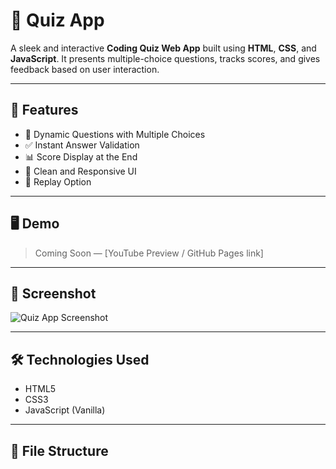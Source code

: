 # 🎯 Quiz App

A sleek and interactive **Coding Quiz Web App** built using **HTML**, **CSS**, and **JavaScript**. It presents multiple-choice questions, tracks scores, and gives feedback based on user interaction.

---

## 🚀 Features

- 🧠 Dynamic Questions with Multiple Choices  
- ✅ Instant Answer Validation  
- 📊 Score Display at the End  
- 🎨 Clean and Responsive UI  
- 🔁 Replay Option

---

## 🖥️ Demo

> Coming Soon — [YouTube Preview / GitHub Pages link]

---

## 📸 Screenshot

![Quiz App Screenshot](https://via.placeholder.com/800x400.png?text=Quiz+App+Preview)

---

## 🛠️ Technologies Used

- HTML5
- CSS3
- JavaScript (Vanilla)

---

## 📂 File Structure

